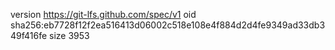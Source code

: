version https://git-lfs.github.com/spec/v1
oid sha256:eb7728f12f2ea516413d06002c518e108e4f884d2d4fe9349ad33db349f416fe
size 3953
